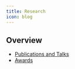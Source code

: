 ```yaml
---
title: Research
icon: blog
---
```

## Overview 
- [Publications and Talks](publications)
- [Awards](awards)
